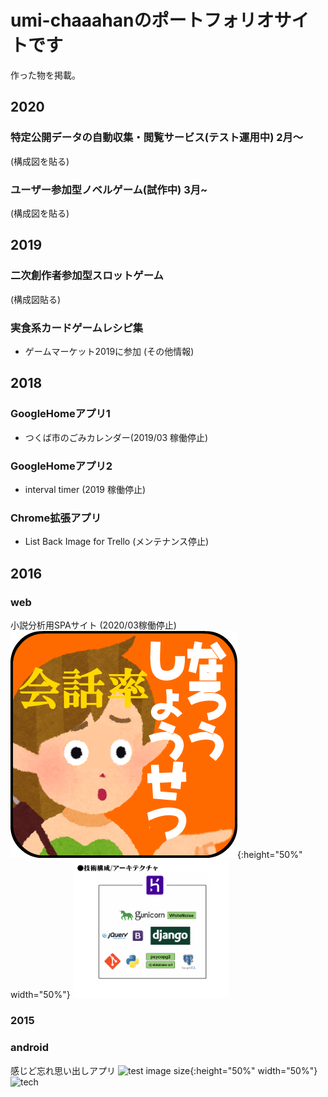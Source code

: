 # umi-chaaahanのポートフォリオサイトです
作った物を掲載。

## 2020
### 特定公開データの自動収集・閲覧サービス(テスト運用中) 2月～
(構成図を貼る)

### ユーザー参加型ノベルゲーム(試作中) 3月~
(構成図を貼る)

## 2019
### 二次創作者参加型スロットゲーム
(構成図貼る)

### 実食系カードゲームレシピ集
- ゲームマーケット2019に参加
(その他情報)

## 2018
### GoogleHomeアプリ1
- つくば市のごみカレンダー(2019/03 稼働停止)

### GoogleHomeアプリ2
- interval timer (2019 稼働停止)

### Chrome拡張アプリ
- List Back Image for Trello (メンテナンス停止)

## 2016
### web
小説分析用SPAサイト (2020/03稼働停止)
![test image size](images/nkaiwa_logo.png){:height="50%" width="50%"}
<img src="images/nkaiwa_tech.png" width="250" alt="tech">

### 2015
### android
感じど忘れ思い出しアプリ
![test image size](anokanli_logo.png){:height="50%" width="50%"}
<img src="images/anokanli_tech.png" width="250" alt="tech">
